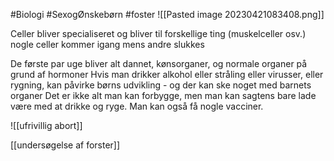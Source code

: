 #Biologi #SexogØnskebørn #foster 
![[Pasted image 20230421083408.png]]

Celler bliver specialiseret og bliver til forskellige ting (muskelceller osv.) nogle celler kommer igang mens andre slukkes

De første par uge bliver alt dannet, kønsorganer, og normale organer
	på grund af hormoner
	Hvis man drikker alkohol eller stråling eller virusser, eller rygning, kan påvirke børns udvikling - og der kan ske noget med barnets organer
Det er ikke alt man kan forbygge, men man kan sagtens bare lade være med at drikke og ryge. Man kan også få nogle vacciner.

![[ufrivillig abort]]

[[undersøgelse af forster]]